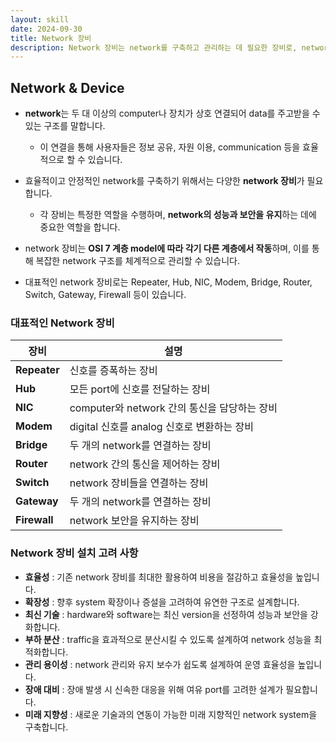 ```yaml
---
layout: skill
date: 2024-09-30
title: Network 장비
description: Network 장비는 network를 구축하고 관리하는 데 필요한 장비로, network의 성능과 보안을 유지하는 데 중요한 역할을 합니다.
---
```



## Network & Device

- **network**는 두 대 이상의 computer나 장치가 상호 연결되어 data를 주고받을 수 있는 구조를 말합니다.
    - 이 연결을 통해 사용자들은 정보 공유, 자원 이용, communication 등을 효율적으로 할 수 있습니다.

- 효율적이고 안정적인 network를 구축하기 위해서는 다양한 **network 장비**가 필요합니다.
    - 각 장비는 특정한 역할을 수행하며, **network의 성능과 보안을 유지**하는 데에 중요한 역할을 합니다.

- network 장비는 **OSI 7 계층 model에 따라 각기 다른 계층에서 작동**하며, 이를 통해 복잡한 network 구조를 체계적으로 관리할 수 있습니다.

- 대표적인 network 장비로는 Repeater, Hub, NIC, Modem, Bridge, Router, Switch, Gateway, Firewall 등이 있습니다.


### 대표적인 Network 장비

| 장비 | 설명 |
| --- | --- |
| **Repeater** | 신호를 증폭하는 장비 |
| **Hub** | 모든 port에 신호를 전달하는 장비 |
| **NIC** | computer와 network 간의 통신을 담당하는 장비 |
| **Modem** | digital 신호를 analog 신호로 변환하는 장비 |
| **Bridge** | 두 개의 network를 연결하는 장비 |
| **Router** | network 간의 통신을 제어하는 장비 |
| **Switch** | network 장비들을 연결하는 장비 |
| **Gateway** | 두 개의 network를 연결하는 장비 |
| **Firewall** | network 보안을 유지하는 장비 |


### Network 장비 설치 고려 사항

- **효율성** : 기존 network 장비를 최대한 활용하여 비용을 절감하고 효율성을 높입니다.
- **확장성** : 향후 system 확장이나 증설을 고려하여 유연한 구조로 설계합니다.
- **최신 기술** : hardware와 software는 최신 version을 선정하여 성능과 보안을 강화합니다.
- **부하 분산** : traffic을 효과적으로 분산시킬 수 있도록 설계하여 network 성능을 최적화합니다.
- **관리 용이성** : network 관리와 유지 보수가 쉽도록 설계하여 운영 효율성을 높입니다.
- **장애 대비** : 장애 발생 시 신속한 대응을 위해 여유 port를 고려한 설계가 필요합니다.
- **미래 지향성** : 새로운 기술과의 연동이 가능한 미래 지향적인 network system을 구축합니다.
